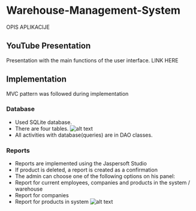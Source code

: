 # Warehouse-Management-System

OPIS APLIKACIJE

## YouTube Presentation

Presentation with the main functions of the user interface.
LINK HERE

## Implementation
MVC pattern was followed during implementation

### Database 
- Used SQLite database.
- There are four tables.
![alt text](https://drive.google.com/file/d/1h85TAYiXWM7FesxmbWo7Xh2QYwpo4jIH/view?usp=sharing)
- All activities with database(queries) are in DAO classes.
### Reports
- Reports are implemented using the Jaspersoft Studio
- If product is deleted, a report is created as a confirmation
- The admin can choose one of the following options on his panel:
 - Report for current employees, companies and products in the system / warehouse
 - Report for companies
 - Report for products in system
 ![alt text](https://drive.google.com/file/d/1KeVcVCsmwxrzmcNUHI8NpM5FutXcHgbn/view?usp=sharing)
